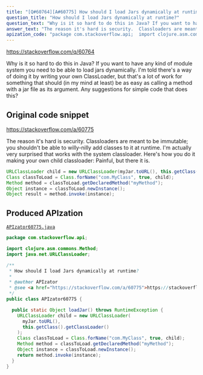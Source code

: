 ```yaml
---
title: "[Q#60764][A#60775] How should I load Jars dynamically at runtime?"
question_title: "How should I load Jars dynamically at runtime?"
question_text: "Why is it so hard to do this in Java? If you want to have any kind of module system you need to be able to load jars dynamically. I'm told there's a way of doing it by writing your own ClassLoader, but that's a lot of work for something that should (in my mind at least) be as easy as calling a method with a jar file as its argument. Any suggestions for simple code that does this?"
answer_text: "The reason it's hard is security.  Classloaders are meant to be immutable; you shouldn't be able to willy-nilly add classes to it at runtime.  I'm actually very surprised that works with the system classloader.  Here's how you do it making your own child classloader: Painful, but there it is."
apization_code: "package com.stackoverflow.api;  import clojure.asm.commons.Method; import java.net.URLClassLoader;  /**  * How should I load Jars dynamically at runtime?  *  * @author APIzator  * @see <a href=\"https://stackoverflow.com/a/60775\">https://stackoverflow.com/a/60775</a>  */ public class APIzator60775 {    public static Object loadJar() throws RuntimeException {     URLClassLoader child = new URLClassLoader(       myJar.toURL(),       this.getClass().getClassLoader()     );     Class classToLoad = Class.forName(\"com.MyClass\", true, child);     Method method = classToLoad.getDeclaredMethod(\"myMethod\");     Object instance = classToLoad.newInstance();     return method.invoke(instance);   } }"
---
```


https://stackoverflow.com/q/60764

Why is it so hard to do this in Java? If you want to have any kind of module system you need to be able to load jars dynamically. I&#x27;m told there&#x27;s a way of doing it by writing your own ClassLoader, but that&#x27;s a lot of work for something that should (in my mind at least) be as easy as calling a method with a jar file as its argument.
Any suggestions for simple code that does this?



## Original code snippet

https://stackoverflow.com/a/60775

The reason it&#x27;s hard is security.  Classloaders are meant to be immutable; you shouldn&#x27;t be able to willy-nilly add classes to it at runtime.  I&#x27;m actually very surprised that works with the system classloader.  Here&#x27;s how you do it making your own child classloader:
Painful, but there it is.

```java
URLClassLoader child = new URLClassLoader(myJar.toURL(), this.getClass().getClassLoader());
Class classToLoad = Class.forName("com.MyClass", true, child);
Method method = classToLoad.getDeclaredMethod("myMethod");
Object instance = classToLoad.newInstance();
Object result = method.invoke(instance);
```

## Produced APIzation

[`APIzator60775.java`](https://github.com/pasqualesalza/apization-temp-data/raw/master/apizations/java/APIzator60775.java)

```java
package com.stackoverflow.api;

import clojure.asm.commons.Method;
import java.net.URLClassLoader;

/**
 * How should I load Jars dynamically at runtime?
 *
 * @author APIzator
 * @see <a href="https://stackoverflow.com/a/60775">https://stackoverflow.com/a/60775</a>
 */
public class APIzator60775 {

  public static Object loadJar() throws RuntimeException {
    URLClassLoader child = new URLClassLoader(
      myJar.toURL(),
      this.getClass().getClassLoader()
    );
    Class classToLoad = Class.forName("com.MyClass", true, child);
    Method method = classToLoad.getDeclaredMethod("myMethod");
    Object instance = classToLoad.newInstance();
    return method.invoke(instance);
  }
}

```
